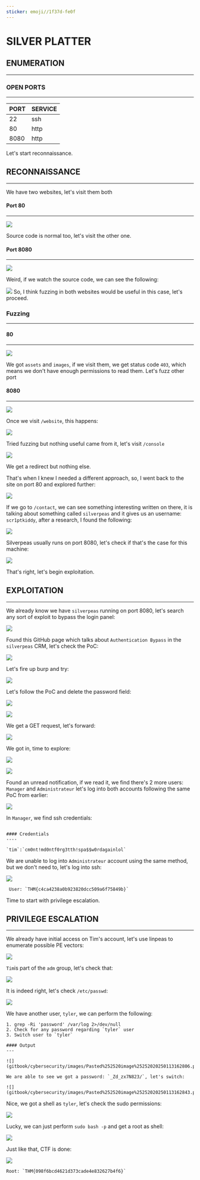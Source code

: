 ```yaml
---
sticker: emoji//1f37d-fe0f
---
```


# SILVER PLATTER

## ENUMERATION

***

### OPEN PORTS

***

| PORT | SERVICE |
| ---- | ------- |
| 22   | ssh     |
| 80   | http    |
| 8080 | http    |

Let's start reconnaissance.

## RECONNAISSANCE

***

We have two websites, let's visit them both

#### Port 80

***

![](gitbook/cybersecurity/images/Pasted%20image%2020250111142532.png)

Source code is normal too, let's visit the other one.

#### Port 8080

***

![](gitbook/cybersecurity/images/Pasted%20image%2020250111142600.png)

Weird, if we watch the source code, we can see the following:

![](gitbook/cybersecurity/images/Pasted%20image%2020250111142812.png) So, I think fuzzing in both websites would be useful in this case, let's proceed.

### Fuzzing

***

#### 80

***

![](gitbook/cybersecurity/images/Pasted%20image%2020250111142908.png)

We got `assets` and `images`, if we visit them, we get status code `403`, which means we don't have enough permissions to read them. Let's fuzz other port

#### 8080

***

![](gitbook/cybersecurity/images/Pasted%20image%2020250111143018.png)

Once we visit `/website`, this happens:

![](gitbook/cybersecurity/images/Pasted%20image%2020250111143118.png)

Tried fuzzing but nothing useful came from it, let's visit `/console`

![](gitbook/cybersecurity/images/Pasted%20image%2020250111144530.png)

We get a redirect but nothing else.

That's when I knew I needed a different approach, so, I went back to the site on port 80 and explored further:

![](gitbook/cybersecurity/images/Pasted%20image%2020250113153001.png)

If we go to `/contact`, we can see something interesting written on there, it is talking about something called `silverpeas` and it gives us an username: `scr1ptkiddy`, after a research, I found the following:

![](gitbook/cybersecurity/images/Pasted%20image%2020250113153158.png)

Silverpeas usually runs on port 8080, let's check if that's the case for this machine:

![](gitbook/cybersecurity/images/Pasted%20image%2020250113153247.png)

That's right, let's begin exploitation.

## EXPLOITATION

***

We already know we have `silverpeas` running on port 8080, let's search any sort of exploit to bypass the login panel:

![](gitbook/cybersecurity/images/Pasted%20image%2020250113153358.png)

Found this GitHub page which talks about `Authentication Bypass` in the `silverpeas` CRM, let's check the PoC:

![](gitbook/cybersecurity/images/Pasted%20image%2020250113153444.png)

Let's fire up burp and try:

![](gitbook/cybersecurity/images/Pasted%20image%2020250113153608.png)

Let's follow the PoC and delete the password field:

![](gitbook/cybersecurity/images/Pasted%20image%2020250113153636.png)

![](gitbook/cybersecurity/images/Pasted%20image%2020250113153653.png)

We get a GET request, let's forward:

![](gitbook/cybersecurity/images/Pasted%20image%2020250113153801.png)

We got in, time to explore:

![](gitbook/cybersecurity/images/Pasted%20image%2020250113154552.png)

![](gitbook/cybersecurity/images/Pasted%20image%2020250113153844.png)

Found an unread notification, if we read it, we find there's 2 more users: `Manager` and `Administrateur` let's log into both accounts following the same PoC from earlier:

![](gitbook/cybersecurity/images/Pasted%20image%2020250113154718.png)

In `Manager`, we find ssh credentials:

```ad-note

#### Credentials
----

`tim`:`cm0nt!md0ntf0rg3tth!spa$$w0rdagainlol`

```

We are unable to log into `Administrateur` account using the same method, but we don't need to, let's log into ssh:

![](gitbook/cybersecurity/images/Pasted%20image%2020250113154929.png)

```ad-important
 User: `THM{c4ca4238a0b923820dcc509a6f75849b}`
```

Time to start with privilege escalation.

## PRIVILEGE ESCALATION

***

We already have initial access on Tim's account, let's use linpeas to enumerate possible PE vectors:

![](gitbook/cybersecurity/images/Pasted%20image%2020250113162507.png)

`Tim`is part of the `adm` group, let's check that:

![](gitbook/cybersecurity/images/Pasted%20image%2020250113162540.png)

It is indeed right, let's check `/etc/passwd`:

![](gitbook/cybersecurity/images/Pasted%20image%2020250113162609.png)

We have another user, `tyler`, we can perform the following:

```ad-hint
1. grep -Ri 'password' /var/log 2>/dev/null
2. Check for any password regarding `tyler` user
3. Switch user to `tyler`

#### Output
---

![](gitbook/cybersecurity/images/Pasted%252520image%25252020250113162806.png)

We are able to see we got a password: `_Zd_zx7N823/`, let's switch:

![](gitbook/cybersecurity/images/Pasted%252520image%25252020250113162843.png)

```

Nice, we got a shell as `tyler`, let's check the sudo permissions:

![](gitbook/cybersecurity/images/Pasted%20image%2020250113162921.png)

Lucky, we can just perform `sudo bash -p` and get a root as shell:

![](gitbook/cybersecurity/images/Pasted%20image%2020250113162947.png)

Just like that, CTF is done:

![](gitbook/cybersecurity/images/Pasted%20image%2020250113163008.png)

```ad-important
Root: `THM{098f6bcd4621d373cade4e832627b4f6}`
```
